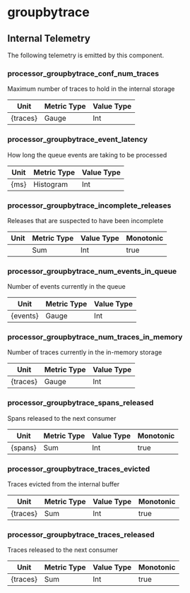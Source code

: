 [comment]: <> (Code generated by mdatagen. DO NOT EDIT.)

# groupbytrace

## Internal Telemetry

The following telemetry is emitted by this component.

### processor_groupbytrace_conf_num_traces

Maximum number of traces to hold in the internal storage

| Unit | Metric Type | Value Type |
| ---- | ----------- | ---------- |
| {traces} | Gauge | Int |

### processor_groupbytrace_event_latency

How long the queue events are taking to be processed

| Unit | Metric Type | Value Type |
| ---- | ----------- | ---------- |
| {ms} | Histogram | Int |

### processor_groupbytrace_incomplete_releases

Releases that are suspected to have been incomplete

| Unit | Metric Type | Value Type | Monotonic |
| ---- | ----------- | ---------- | --------- |
| <nil> | Sum | Int | true |

### processor_groupbytrace_num_events_in_queue

Number of events currently in the queue

| Unit | Metric Type | Value Type |
| ---- | ----------- | ---------- |
| {events} | Gauge | Int |

### processor_groupbytrace_num_traces_in_memory

Number of traces currently in the in-memory storage

| Unit | Metric Type | Value Type |
| ---- | ----------- | ---------- |
| {traces} | Gauge | Int |

### processor_groupbytrace_spans_released

Spans released to the next consumer

| Unit | Metric Type | Value Type | Monotonic |
| ---- | ----------- | ---------- | --------- |
| {spans} | Sum | Int | true |

### processor_groupbytrace_traces_evicted

Traces evicted from the internal buffer

| Unit | Metric Type | Value Type | Monotonic |
| ---- | ----------- | ---------- | --------- |
| {traces} | Sum | Int | true |

### processor_groupbytrace_traces_released

Traces released to the next consumer

| Unit | Metric Type | Value Type | Monotonic |
| ---- | ----------- | ---------- | --------- |
| {traces} | Sum | Int | true |
